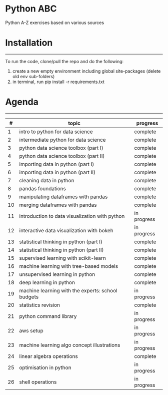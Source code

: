 # Python ABC
Python A-Z exercises based on various sources

# Installation
--------------
To run the code, clone/pull the repo and do the following:
1. create a new empty environment including global site-packages (delete old env sub-folders)
2. in terminal, run pip install -r requirements.txt

# Agenda
--------------

#| topic	| progress
-| ------ | --------
1 | intro to python for data science	| complete
2 | intermediate python for data science	| complete
3 | python data science toolbox (part I)	| complete
4 | python data science toolbox (part II)	| complete
5 | importing data in python (part I)	| complete
6 | importing data in python (part II)	| complete
7 | cleaning data in python	| complete
8 | pandas foundations	| complete
9 | manipulating dataframes with pandas | complete	
10 | merging dataframes with pandas	| complete
11 | introduction to data visualization with python | in progress	
12 | interactive data visualization with bokeh | in progress
13 | statistical thinking in python (part I) | complete
14 | statistical thinking in python (part II) | complete
15 | supervised learning with scikit-learn	| complete	
16 | machine learning with tree-based models | complete
17 | unsupervised learning in python	| complete
18 | deep learning in python | complete
19 | machine learning with the experts: school budgets | in progress
20 | statistics revision | complete
21 | python command library | in progress
22 | aws setup | in progress
23 | machine learning algo concept illustrations | in progress
24 | linear algebra operations | complete
25 | optimisation in python | in progress
26 | shell operations | in progress

